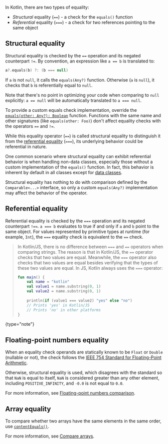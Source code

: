 [//]: # (title: Equality)

In Kotlin, there are two types of equality:

* _Structural_ equality (`==`) - a check for the `equals()` function
* _Referential_ equality (`===`) - a check for two references pointing to the same object

## Structural equality

Structural equality is checked by the `==` operation and its negated counterpart `!=`.
By convention, an expression like `a == b` is translated to:

```kotlin
a?.equals(b) ?: (b === null)
```

If `a` is not `null`, it calls the `equals(Any?)` function. Otherwise (`a` is `null`), it checks that `b`
is referentially equal to `null`.

Note that there's no point in optimizing your code when comparing to `null` explicitly:
`a == null` will be automatically translated to `a === null`.

To provide a custom equals check implementation, override the
[`equals(other: Any?): Boolean`](https://kotlinlang.org/api/latest/jvm/stdlib/kotlin/-any/equals.html) function.
Functions with the same name and other signatures (like `equals(other: Foo)`) don't affect equality checks with
the operators `==` and `!=`.

While this equality operator (`==`) is called structural equality to distinguish it from the [referential equality](#referential-equality) (`===`),
its underlying behavior could be referential in nature.

One common scenario where structural equality can exhibit referential behavior is when handling non-data classes, 
especially those without a custom implementation of the `equals()` function. In fact, this behavior is inherent by default
in all classes except for [data classes](data-classes.md).

Structural equality has nothing to do with comparison defined by the `Comparable<...>` interface, so only a custom 
`equals(Any?)` implementation may affect the behavior of the operator. 

## Referential equality

Referential equality is checked by the `===` operation and its negated counterpart `!==`. `a === b` evaluates to
true if and only if `a` and `b` point to the same object. For values represented by primitive types at runtime
(for example, `Int`), the `===` equality check is equivalent to the `==` check.

> In Kotlin/JS, there is no difference between `===` and `==` operators when comparing strings. The reason is that in Kotlin/JS,
> the `==` operator checks that two values are equal. Meanwhile, the `===` operator also checks that two values are equal 
> besides verifying that the types of these two values are equal. In JS, Kotlin always uses the `===` operator:
>
> ```kotlin
> fun main() {
>     val name = "kotlin"
>     val value1 = name.substring(0, 1)
>     val value2 = name.substring(0, 1)
>     
>     println(if (value1 === value2) "yes" else "no")
>     // Prints 'yes' in Kotlin/JS
>     // Prints 'no' in other platforms
> }
> ```
>
{type="note"}

## Floating-point numbers equality

When an equality check operands are statically known to be `Float` or `Double` (nullable or not), the check follows the 
[IEEE 754 Standard for Floating-Point Arithmetic](https://en.wikipedia.org/wiki/IEEE_754). 

Otherwise, structural equality is used, which disagrees with the standard so that `NaN` is equal to itself, `NaN` is considered greater than any other element, including `POSITIVE_INFINITY`, and `-0.0` is not equal to `0.0`.

For more information, see [Floating-point numbers comparison](numbers.md#floating-point-numbers-comparison).

## Array equality

To compare whether two arrays have the same elements in the same order, use [`contentEquals()`](https://kotlinlang.org/api/latest/jvm/stdlib/kotlin.collections/content-equals.html).

For more information, see [Compare arrays](arrays.md#compare-arrays).
